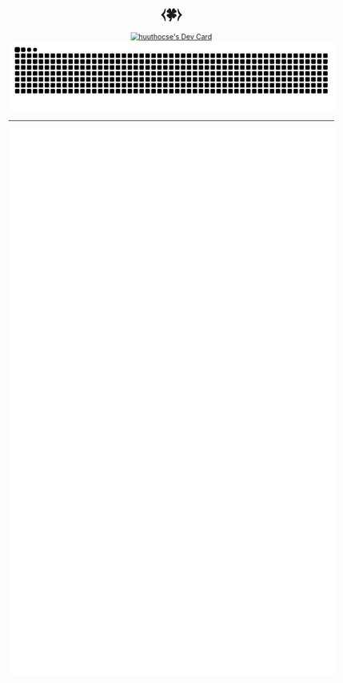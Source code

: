 <div align="center" style="width:652px; text-align:center;">
    <h1>⧼🍀⧽</h1>
</div>

<div align="center" style="width:652px;">
    <a href="https://app.daily.dev/huuthocse">
        <img src="https://raw.githubusercontent.com/huuthocse/huuthocse/devcard/devcard.png" width="652px" alt="huuthocse's Dev Card" />
    </a>
    <picture style="width:652px;">
        <source media="(prefers-color-scheme: dark)" srcset="https://raw.githubusercontent.com/quangpao/quangpao/snk/github-contribution-grid-snake-dark.svg">
        <source media="(prefers-color-scheme: light)" srcset="https://raw.githubusercontent.com/quangpao/quangpao/snk/github-contribution-grid-snake.svg">
        <img src="https://raw.githubusercontent.com/tuc0w/tuc0w/snk/github-contribution-grid-snake.svg" width="652px" alt="Snake">
    </picture>
    <hr width="652px" />
    <img src="https://raw.githubusercontent.com/quangpao/quangpao/metrics/github-metrics.svg" width="652px" alt="Metrics" />
</div>
